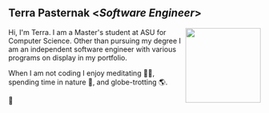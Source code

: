 <h2> Terra Pasternak <<i>Software Engineer</i>></h2>

<img align='right' src='https://user-images.githubusercontent.com/120615847/210157973-82c38d60-311b-410f-8019-6796fca87741.jpg' width='150"'> 

Hi, I'm Terra. I am a Master's student at ASU for Computer Science. Other than pursuing my degree I am an independent
software engineer with various programs on display in my portfolio. 

When I am not coding I enjoy meditating 🧘‍♀️, spending time in nature 🌳, and globe-trotting 🌎.





👋

<!--
**tpaster/tpaster** is a ✨ _special_ ✨ repository because its `README.md` (this file) appears on your GitHub profile.

- 📫 How to reach me: ...
- 😄 Pronouns: ...
- ⚡ Fun fact: ...
-->
